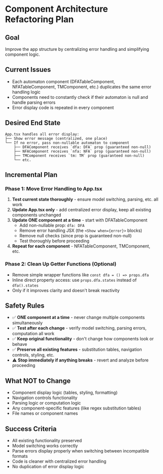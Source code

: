 # Component Architecture Refactoring Plan

## Goal
Improve the app structure by centralizing error handling and simplifying component logic.

## Current Issues
- Each automaton component (DFATableComponent, NFATableComponent, TMComponent, etc.) duplicates the same error handling logic
- Components need to constantly check if their automaton is null and handle parsing errors
- Error display code is repeated in every component

## Desired End State
```
App.tsx handles all error display:
├── Show error message (centralized, one place)
└── If no error, pass non-nullable automaton to component
    ├── DFAComponent receives `dfa: DFA` prop (guaranteed non-null)
    ├── NFAComponent receives `nfa: NFA` prop (guaranteed non-null)
    ├── TMComponent receives `tm: TM` prop (guaranteed non-null)
    └── etc.
```

## Incremental Plan

### Phase 1: Move Error Handling to App.tsx
1. **Test current state thoroughly** - ensure model switching, parsing, etc. all work
2. **Update App.tsx only** - add centralized error display, keep all existing components unchanged
3. **Update ONE component at a time** - start with DFATableComponent
   - Add non-nullable prop: `dfa: DFA`
   - Remove error handling JSX (the `<Show when={error}>` blocks)
   - Remove null checks (since prop is guaranteed non-null)
   - Test thoroughly before proceeding
4. **Repeat for each component** - NFATableComponent, TMComponent, etc.

### Phase 2: Clean Up Getter Functions (Optional)
- Remove simple wrapper functions like `const dfa = () => props.dfa`
- Inline direct property access: use `props.dfa.states` instead of `dfa().states`
- Only if it improves clarity and doesn't break reactivity

## Safety Rules
- ✅ **ONE component at a time** - never change multiple components simultaneously
- ✅ **Test after each change** - verify model switching, parsing errors, computation all work
- ✅ **Keep original functionality** - don't change how components look or behave
- ✅ **Preserve all existing features** - substitution tables, navigation controls, styling, etc.
- ⚠️ **Stop immediately if anything breaks** - revert and analyze before proceeding

## What NOT to Change
- Component display logic (tables, styling, formatting)
- Navigation controls functionality  
- Parsing logic or computation logic
- Any component-specific features (like regex substitution tables)
- File names or component names

## Success Criteria
- All existing functionality preserved
- Model switching works correctly
- Parse errors display properly when switching between incompatible formats
- Code is cleaner with centralized error handling
- No duplication of error display logic